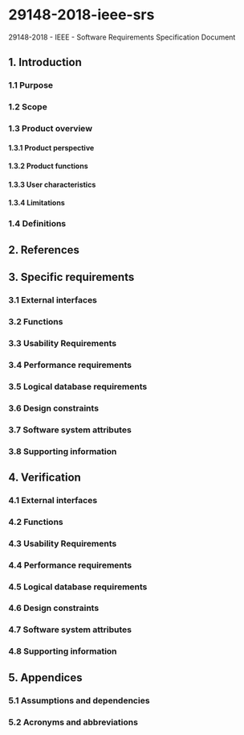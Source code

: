 # 29148-2018-ieee-srs
29148-2018 - IEEE - Software Requirements Specification Document

## 1. Introduction
### 1.1 Purpose
### 1.2 Scope
### 1.3 Product overview
#### 1.3.1 Product perspective
#### 1.3.2 Product functions
#### 1.3.3 User characteristics
#### 1.3.4 Limitations
### 1.4 Definitions
## 2. References
## 3. Specific requirements
### 3.1 External interfaces
### 3.2 Functions
### 3.3 Usability Requirements
### 3.4 Performance requirements
### 3.5 Logical database requirements
### 3.6 Design constraints
### 3.7 Software system attributes
### 3.8 Supporting information
## 4. Verification
### 4.1 External interfaces
### 4.2 Functions
### 4.3 Usability Requirements
### 4.4 Performance requirements
### 4.5 Logical database requirements
### 4.6 Design constraints
### 4.7 Software system attributes
### 4.8 Supporting information
## 5. Appendices
### 5.1 Assumptions and dependencies
### 5.2 Acronyms and abbreviations
